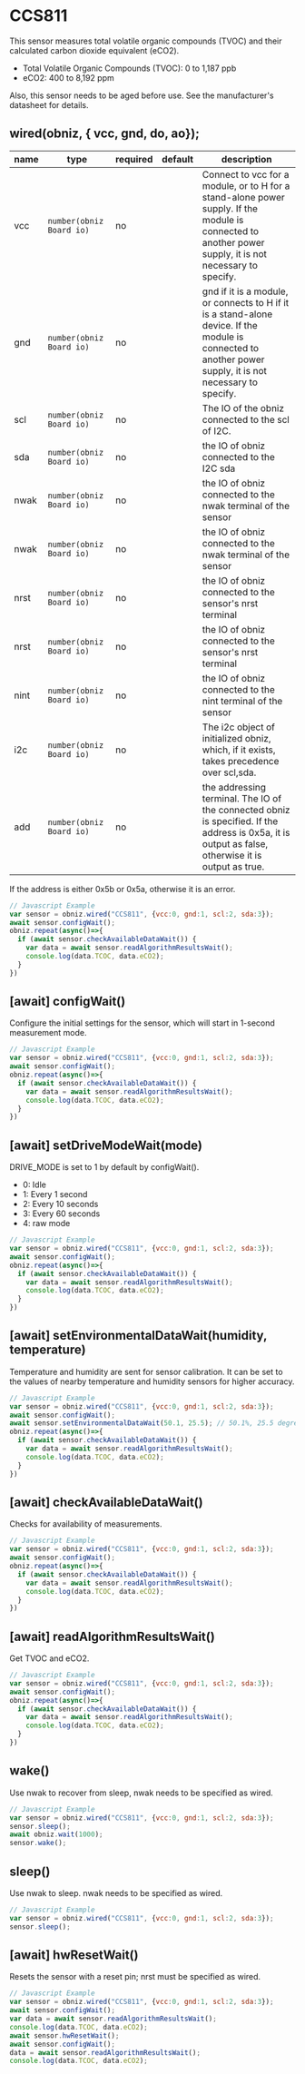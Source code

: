 # CCS811

This sensor measures total volatile organic compounds (TVOC) and their calculated carbon dioxide equivalent (eCO2).

- Total Volatile Organic Compounds (TVOC): 0 to 1,187 ppb
- eCO2: 400 to 8,192 ppm

Also, this sensor needs to be aged before use. See the manufacturer's datasheet for details.

## wired(obniz, { vcc, gnd, do, ao});

| name | type                     | required | default | description                                                                                                                                                |
|------|--------------------------|----------|---------|------------------------------------------------------------------------------------------------------------------------------------------------------------|
| vcc  | `number(obniz Board io)` | no       | &nbsp;  | Connect to vcc for a module, or to H for a stand-alone power supply. If the module is connected to another power supply, it is not necessary to specify.   |
| gnd  | `number(obniz Board io)` | no       | &nbsp;  | gnd if it is a module, or connects to H if it is a stand-alone device. If the module is connected to another power supply, it is not necessary to specify. |
| scl  | `number(obniz Board io)` | no       | &nbsp;  | The IO of the obniz connected to the scl of I2C.                                                                                                           |
| sda  | `number(obniz Board io)` | no       | &nbsp;  | the IO of obniz connected to the I2C sda                                                                                                                   |
| nwak | `number(obniz Board io)` | no       | &nbsp;  | the IO of obniz connected to the nwak terminal of the sensor                                                                                               |
| nwak | `number(obniz Board io)` | no       | &nbsp;  | the IO of obniz connected to the nwak terminal of the sensor                                                                                               |
| nrst | `number(obniz Board io)` | no       | &nbsp;  | the IO of obniz connected to the sensor's nrst terminal                                                                                                    |
| nrst | `number(obniz Board io)` | no       | &nbsp;  | the IO of obniz connected to the sensor's nrst terminal                                                                                                    |
| nint | `number(obniz Board io)` | no       | &nbsp;  | the IO of obniz connected to the nint terminal of the sensor                                                                                               |
| i2c  | `number(obniz Board io)` | no       | &nbsp;  | The i2c object of initialized obniz, which, if it exists, takes precedence over scl,sda.                                                                   |
| add  | `number(obniz Board io)` | no       | &nbsp;  | the addressing terminal. The IO of the connected obniz is specified. If the address is 0x5a, it is output as false, otherwise it is output as true.        |

If the address is either 0x5b or 0x5a, otherwise it is an error.


```Javascript
// Javascript Example
var sensor = obniz.wired("CCS811", {vcc:0, gnd:1, scl:2, sda:3});
await sensor.configWait();
obniz.repeat(async()=>{
  if (await sensor.checkAvailableDataWait()) {
    var data = await sensor.readAlgorithmResultsWait();
    console.log(data.TCOC, data.eCO2);
  }
})
```

## [await] configWait()

Configure the initial settings for the sensor, which will start in 1-second measurement mode.

```Javascript
// Javascript Example
var sensor = obniz.wired("CCS811", {vcc:0, gnd:1, scl:2, sda:3});
await sensor.configWait();
obniz.repeat(async()=>{
  if (await sensor.checkAvailableDataWait()) {
    var data = await sensor.readAlgorithmResultsWait();
    console.log(data.TCOC, data.eCO2);
  }
})

```

## [await] setDriveModeWait(mode)

DRIVE_MODE is set to 1 by default by configWait().

- 0: Idle
- 1: Every 1 second
- 2: Every 10 seconds
- 3: Every 60 seconds
- 4: raw mode

```Javascript
// Javascript Example
var sensor = obniz.wired("CCS811", {vcc:0, gnd:1, scl:2, sda:3});
await sensor.configWait();
obniz.repeat(async()=>{
  if (await sensor.checkAvailableDataWait()) {
    var data = await sensor.readAlgorithmResultsWait();
    console.log(data.TCOC, data.eCO2);
  }
})
```

## [await] setEnvironmentalDataWait(humidity, temperature)

Temperature and humidity are sent for sensor calibration.
It can be set to the values of nearby temperature and humidity sensors for higher accuracy.

```Javascript
// Javascript Example
var sensor = obniz.wired("CCS811", {vcc:0, gnd:1, scl:2, sda:3});
await sensor.configWait();
await sensor.setEnvironmentalDataWait(50.1, 25.5); // 50.1%, 25.5 degree
obniz.repeat(async()=>{
  if (await sensor.checkAvailableDataWait()) {
    var data = await sensor.readAlgorithmResultsWait();
    console.log(data.TCOC, data.eCO2);
  }
})

```

## [await] checkAvailableDataWait()

Checks for availability of measurements.

```Javascript
// Javascript Example
var sensor = obniz.wired("CCS811", {vcc:0, gnd:1, scl:2, sda:3});
await sensor.configWait();
obniz.repeat(async()=>{
  if (await sensor.checkAvailableDataWait()) {
    var data = await sensor.readAlgorithmResultsWait();
    console.log(data.TCOC, data.eCO2);
  }
})
```

## [await] readAlgorithmResultsWait()

Get TVOC and eCO2.

```Javascript
// Javascript Example
var sensor = obniz.wired("CCS811", {vcc:0, gnd:1, scl:2, sda:3});
await sensor.configWait();
obniz.repeat(async()=>{
  if (await sensor.checkAvailableDataWait()) {
    var data = await sensor.readAlgorithmResultsWait();
    console.log(data.TCOC, data.eCO2);
  }
})

```

## wake()

Use nwak to recover from sleep, nwak needs to be specified as wired.

```Javascript
// Javascript Example
var sensor = obniz.wired("CCS811", {vcc:0, gnd:1, scl:2, sda:3});
sensor.sleep();
await obniz.wait(1000);
sensor.wake();
```

## sleep()

Use nwak to sleep. nwak needs to be specified as wired.

```Javascript
// Javascript Example
var sensor = obniz.wired("CCS811", {vcc:0, gnd:1, scl:2, sda:3});
sensor.sleep();
```


## [await] hwResetWait()

Resets the sensor with a reset pin; nrst must be specified as wired.

```Javascript
// Javascript Example
var sensor = obniz.wired("CCS811", {vcc:0, gnd:1, scl:2, sda:3});
await sensor.configWait();
var data = await sensor.readAlgorithmResultsWait();
console.log(data.TCOC, data.eCO2);
await sensor.hwResetWait();
await sensor.configWait();
data = await sensor.readAlgorithmResultsWait();
console.log(data.TCOC, data.eCO2);
```
